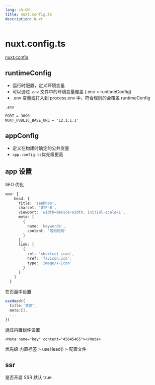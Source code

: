 ```yaml
---
lang: zh-CN
title: nuxt.config.ts
description: Nuxt
---
```


# nuxt.config.ts

[nuxt.config](https://nuxt.com/docs/api/configuration/nuxt-config)

## runtimeConfig

- 运行时配置，定义环境变量
- 可以通过`.env` 文件中的环境变量覆盖 (.env > runtimeConfig)
- .env 变量或打入到 process.env 中，符合规则的会覆盖 runtimeConfig

`.env`

```
PORT = 9090
NUXT_PUBLIC_BASE_URL = '12.1.1.1'
```

## appConfig

- 定义在构建时确定的公共变量
- `app.config.ts`优先级更高

## app 设置

SEO 优化

```ts
app: {
    head: {
      title: 'seekhoo',
      charset: 'UTF-8',
      viewport: 'width=device-width, initial-scale=1',
      meta: [
        {
          name: 'keywords',
          content: '啦啦啦啦'
        }
      ],
      link: [
        {
          rel: 'shortcut icon',
          href: 'favicon.ico',
          type: 'image/x-icon'
        }
      ]
    }
  }
```

在页面中设置

```ts
useHead({
  title:'首页',
  meta:[],
  ...
})
```

通过内置组件设置

```vue
<Meta name="key" content="45645465"></Meta>
```

优先级 内置标签 > useHead() > 配置文件

## ssr

是否开启 SSR 默认 true
